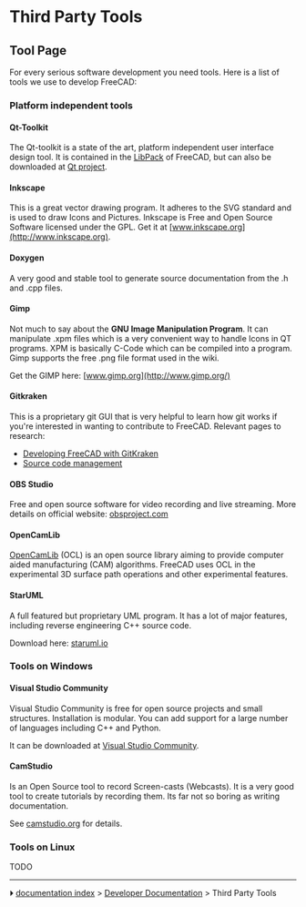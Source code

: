 # Third Party Tools
## Tool Page 

For every serious software development you need tools. Here is a list of tools we use to develop FreeCAD:

### Platform independent tools 

#### Qt-Toolkit 

The Qt-toolkit is a state of the art, platform independent user interface design tool. It is contained in the [LibPack](Third_Party_Libraries.md) of FreeCAD, but can also be downloaded at [Qt project](http://qt-project.org/downloads).

#### Inkscape

This is a great vector drawing program. It adheres to the SVG standard and is used to draw Icons and Pictures. Inkscape is Free and Open Source Software licensed under the GPL. Get it at [www.inkscape.org](http://www.inkscape.org).

#### Doxygen

A very good and stable tool to generate source documentation from the .h and .cpp files.

#### Gimp

Not much to say about the **GNU Image Manipulation Program**. It can manipulate .xpm files which is a very convenient way to handle Icons in QT programs. XPM is basically C-Code which can be compiled into a program. Gimp supports the free .png file format used in the wiki.

Get the GIMP here: [www.gimp.org](http://www.gimp.org/)

#### Gitkraken

This is a proprietary git GUI that is very helpful to learn how git works if you\'re interested in wanting to contribute to FreeCAD. Relevant pages to research:

-   [Developing FreeCAD with GitKraken](Developing_FreeCAD_with_GitKraken.md)
-   [Source code management](Source_code_management.md)

#### OBS Studio 

Free and open source software for video recording and live streaming. More details on official website: [obsproject.com](https://obsproject.com/)

#### OpenCamLib

[OpenCamLib](OpenCamLib.md) (OCL) is an open source library aiming to provide computer aided manufacturing (CAM) algorithms. FreeCAD uses OCL in the experimental 3D surface path operations and other experimental features.

#### StarUML

A full featured but proprietary UML program. It has a lot of major features, including reverse engineering C++ source code.

Download here: [staruml.io](http://staruml.io)

### Tools on Windows 

#### Visual Studio Community 

Visual Studio Community is free for open source projects and small structures. Installation is modular. You can add support for a large number of languages including C++ and Python.

It can be downloaded at [Visual Studio Community](https://visualstudio.microsoft.com/fr/vs/community).

#### CamStudio

Is an Open Source tool to record Screen-casts (Webcasts). It is a very good tool to create tutorials by recording them. Its far not so boring as writing documentation.

See [camstudio.org](http://camstudio.org/) for details.

### Tools on Linux 

TODO



---
⏵ [documentation index](../README.md) > [Developer Documentation](Category_Developer%20Documentation.md) > Third Party Tools
